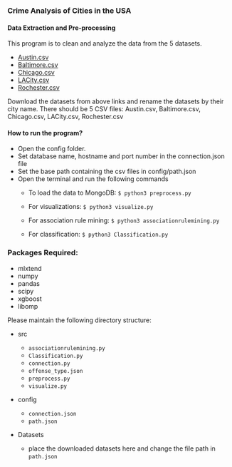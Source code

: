 ### Crime Analysis of Cities in the USA
#### Data Extraction and Pre-processing
This program is to clean and analyze the data from the 5 datasets.
- [Austin.csv](https://data.austintexas.gov/Public-Safety/Crime-Reports/fdj4-gpfu)
- [Baltimore.csv](https://data.baltimorecity.gov/Public-Safety/BPD-Part-1-Victim-Based-Crime-Data/wsfq-mvij)
- [Chicago.csv](https://data.cityofchicago.org/Public-Safety/Crimes-2001-to-Present/ijzp-q8t2)
- [LACity.csv](https://data.lacity.org/A-Safe-City/Crime-Data-from-2010-to-2019/63jg-8b9z)
- [Rochester.csv](https://data-rpdny.opendata.arcgis.com/datasets/rpd-part-i-crime-2011-to-present)

Download the datasets from above links and rename the datasets by their city name. 
There should be 5 CSV files: Austin.csv, Baltimore.csv, Chicago.csv, LACity.csv, Rochester.csv

#### How to run the program? 
- Open the config folder.
- Set database name, hostname and port number in the connection.json file
- Set the base path containing the csv files in config/path.json
- Open the terminal and run the following commands<br />
    * To load the data to MongoDB: `$ python3 preprocess.py`

    * For visualizations: `$ python3 visualize.py`
    
    * For association rule mining: `$ python3 associationrulemining.py`
    
    * For classification: `$ python3 Classification.py`


### Packages Required:
- mlxtend
- numpy
- pandas
- scipy
- xgboost
- libomp

Please maintain the following directory structure:
- src
    * `associationrulemining.py`
    * `Classification.py`
    * `connection.py`
    * `offense_type.json`
    * `preprocess.py`
    * `visualize.py`
- config
    * `connection.json`
    * `path.json`
    
- Datasets
    * place the downloaded datasets here and change the file path in `path.json`
    
